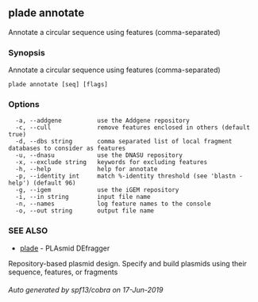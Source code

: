## plade annotate

Annotate a circular sequence using features (comma-separated)

### Synopsis

Annotate a circular sequence using features (comma-separated)

```
plade annotate [seq] [flags]
```

### Options

```
  -a, --addgene          use the Addgene repository
  -c, --cull             remove features enclosed in others (default true)
  -d, --dbs string       comma separated list of local fragment databases to consider as features
  -u, --dnasu            use the DNASU repository
  -x, --exclude string   keywords for excluding features
  -h, --help             help for annotate
  -p, --identity int     match %-identity threshold (see 'blastn -help') (default 96)
  -g, --igem             use the iGEM repository
  -i, --in string        input file name
  -n, --names            log feature names to the console
  -o, --out string       output file name
```

### SEE ALSO

* [plade](plade.md)	 - PLAsmid DEfragger
	
Repository-based plasmid design. Specify and build plasmids using
their sequence, features, or fragments

###### Auto generated by spf13/cobra on 17-Jun-2019
